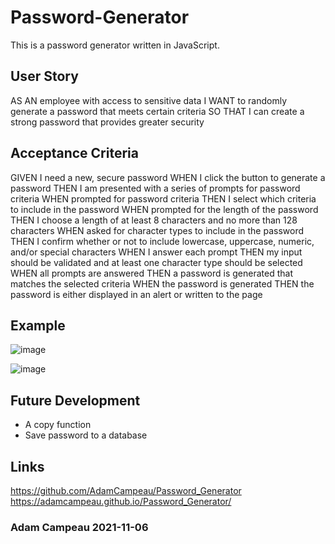 # Password-Generator
This is a password generator written in JavaScript.


## User Story

AS AN employee with access to sensitive data
I WANT to randomly generate a password that meets certain criteria
SO THAT I can create a strong password that provides greater security

## Acceptance Criteria

GIVEN I need a new, secure password
WHEN I click the button to generate a password
THEN I am presented with a series of prompts for password criteria
WHEN prompted for password criteria
THEN I select which criteria to include in the password
WHEN prompted for the length of the password
THEN I choose a length of at least 8 characters and no more than 128 characters
WHEN asked for character types to include in the password
THEN I confirm whether or not to include lowercase, uppercase, numeric, and/or special characters
WHEN I answer each prompt
THEN my input should be validated and at least one character type should be selected
WHEN all prompts are answered
THEN a password is generated that matches the selected criteria
WHEN the password is generated
THEN the password is either displayed in an alert or written to the page

## Example

![image](https://user-images.githubusercontent.com/91493786/146237217-b6a406b4-b2d1-41f3-bf6e-20cd3fc54458.png)

![image](https://user-images.githubusercontent.com/91493786/146237354-906e9f53-52fc-4c83-b955-810942bdf381.png)

## Future Development
- A copy function
- Save password to a database

## Links
https://github.com/AdamCampeau/Password_Generator
https://adamcampeau.github.io/Password_Generator/

### Adam Campeau 2021-11-06

